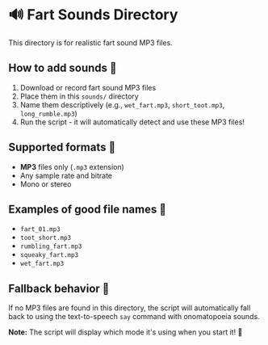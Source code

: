 # 🔊 Fart Sounds Directory

This directory is for realistic fart sound MP3 files.

## How to add sounds 🎵

1. Download or record fart sound MP3 files
2. Place them in this `sounds/` directory
3. Name them descriptively (e.g., `wet_fart.mp3`, `short_toot.mp3`, `long_rumble.mp3`)
4. Run the script - it will automatically detect and use these MP3 files!

## Supported formats 📁

- **MP3** files only (`.mp3` extension)
- Any sample rate and bitrate
- Mono or stereo

## Examples of good file names 📝

- `fart_01.mp3`
- `toot_short.mp3`
- `rumbling_fart.mp3`
- `squeaky_fart.mp3`
- `wet_fart.mp3`

## Fallback behavior 🔄

If no MP3 files are found in this directory, the script will automatically fall back to using the text-to-speech `say` command with onomatopoeia sounds.

**Note:** The script will display which mode it's using when you start it! 💨
